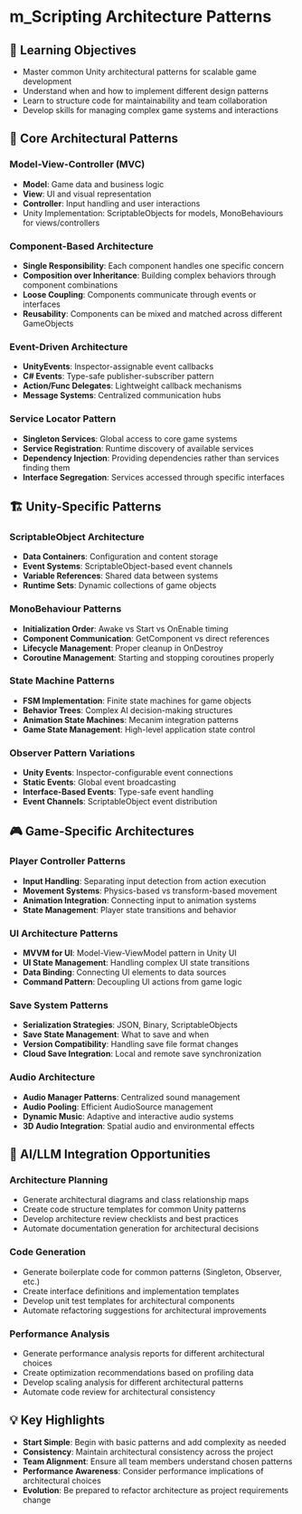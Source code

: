 # m_Scripting Architecture Patterns

## 🎯 Learning Objectives
- Master common Unity architectural patterns for scalable game development
- Understand when and how to implement different design patterns
- Learn to structure code for maintainability and team collaboration
- Develop skills for managing complex game systems and interactions

## 🔧 Core Architectural Patterns

### Model-View-Controller (MVC)
- **Model**: Game data and business logic
- **View**: UI and visual representation
- **Controller**: Input handling and user interactions
- Unity Implementation: ScriptableObjects for models, MonoBehaviours for views/controllers

### Component-Based Architecture
- **Single Responsibility**: Each component handles one specific concern
- **Composition over Inheritance**: Building complex behaviors through component combinations
- **Loose Coupling**: Components communicate through events or interfaces
- **Reusability**: Components can be mixed and matched across different GameObjects

### Event-Driven Architecture
- **UnityEvents**: Inspector-assignable event callbacks
- **C# Events**: Type-safe publisher-subscriber pattern
- **Action/Func Delegates**: Lightweight callback mechanisms
- **Message Systems**: Centralized communication hubs

### Service Locator Pattern
- **Singleton Services**: Global access to core game systems
- **Service Registration**: Runtime discovery of available services
- **Dependency Injection**: Providing dependencies rather than services finding them
- **Interface Segregation**: Services accessed through specific interfaces

## 🏗️ Unity-Specific Patterns

### ScriptableObject Architecture
- **Data Containers**: Configuration and content storage
- **Event Systems**: ScriptableObject-based event channels
- **Variable References**: Shared data between systems
- **Runtime Sets**: Dynamic collections of game objects

### MonoBehaviour Patterns
- **Initialization Order**: Awake vs Start vs OnEnable timing
- **Component Communication**: GetComponent vs direct references
- **Lifecycle Management**: Proper cleanup in OnDestroy
- **Coroutine Management**: Starting and stopping coroutines properly

### State Machine Patterns
- **FSM Implementation**: Finite state machines for game objects
- **Behavior Trees**: Complex AI decision-making structures
- **Animation State Machines**: Mecanim integration patterns
- **Game State Management**: High-level application state control

### Observer Pattern Variations
- **Unity Events**: Inspector-configurable event connections
- **Static Events**: Global event broadcasting
- **Interface-Based Events**: Type-safe event handling
- **Event Channels**: ScriptableObject event distribution

## 🎮 Game-Specific Architectures

### Player Controller Patterns
- **Input Handling**: Separating input detection from action execution
- **Movement Systems**: Physics-based vs transform-based movement
- **Animation Integration**: Connecting input to animation systems
- **State Management**: Player state transitions and behavior

### UI Architecture Patterns
- **MVVM for UI**: Model-View-ViewModel pattern in Unity UI
- **UI State Management**: Handling complex UI state transitions
- **Data Binding**: Connecting UI elements to data sources
- **Command Pattern**: Decoupling UI actions from game logic

### Save System Patterns
- **Serialization Strategies**: JSON, Binary, ScriptableObjects
- **Save State Management**: What to save and when
- **Version Compatibility**: Handling save file format changes
- **Cloud Save Integration**: Local and remote save synchronization

### Audio Architecture
- **Audio Manager Patterns**: Centralized sound management
- **Audio Pooling**: Efficient AudioSource management
- **Dynamic Music**: Adaptive and interactive audio systems
- **3D Audio Integration**: Spatial audio and environmental effects

## 🚀 AI/LLM Integration Opportunities

### Architecture Planning
- Generate architectural diagrams and class relationship maps
- Create code structure templates for common Unity patterns
- Develop architecture review checklists and best practices
- Automate documentation generation for architectural decisions

### Code Generation
- Generate boilerplate code for common patterns (Singleton, Observer, etc.)
- Create interface definitions and implementation templates
- Develop unit test templates for architectural components
- Automate refactoring suggestions for architectural improvements

### Performance Analysis
- Generate performance analysis reports for different architectural choices
- Create optimization recommendations based on profiling data
- Develop scaling analysis for different architectural patterns
- Automate code review for architectural consistency

## 💡 Key Highlights

- **Start Simple**: Begin with basic patterns and add complexity as needed
- **Consistency**: Maintain architectural consistency across the project
- **Team Alignment**: Ensure all team members understand chosen patterns
- **Performance Awareness**: Consider performance implications of architectural choices
- **Evolution**: Be prepared to refactor architecture as project requirements change